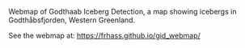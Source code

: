 Webmap of Godthaab Iceberg Detection, a map showing icebergs in Godthåbsfjorden, Western Greenland.

See the webmap at: https://frhass.github.io/gid_webmap/
